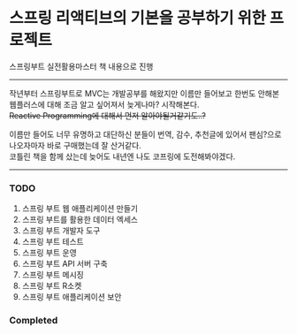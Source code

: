 # 스프링 리액티브의 기본을 공부하기 위한 프로젝트  
스프링부트 실전활용마스터 책 내용으로 진행

---

작년부터 스프링부트로 MVC는 개발공부를 해왔지만 이름만 들어보고 한번도 안해본 웹플러스에 대해 조금 알고 싶어져서 늦게나마? 시작해본다.   
~~Reactive Programming에 대해서 먼저 알아야될거같기도..?~~  

이름만 들어도 너무 유명하고 대단하신 분들이 번역, 감수, 추천글에 있어서 팬심?으로 나오자마자 바로 구매했는데 잘 산거같다.  
코틀린 책을 함께 샀는데 늦어도 내년엔 나도 코프링에 도전해봐야겠다.  

---

### TODO  
1. 스프링 부트 웹 애플리케이션 만들기  
2. 스프링 부트를 활용한 데이터 엑세스  
3. 스프링 부트 개발자 도구  
4. 스프링 부트 테스트  
5. 스프링 부트 운영  
6. 스프링 부트 API 서버 구축  
7. 스프링 부트 메시징  
8. 스프링 부트 R소켓  
9. 스프링 부트 애플리케이션 보안  

### Completed
